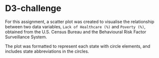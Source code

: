 # D3-challenge
For this assignment, a scatter plot was created to visualise the relationship between two data variables, `Lack of Healthcare (%)` and `Poverty (%)`, obtained from the U.S. Census Bureau and the Behavioural Risk Factor Surveillance System.

The plot was formatted to represent each state with circle elements, and includes state abbreviations in the circles.
